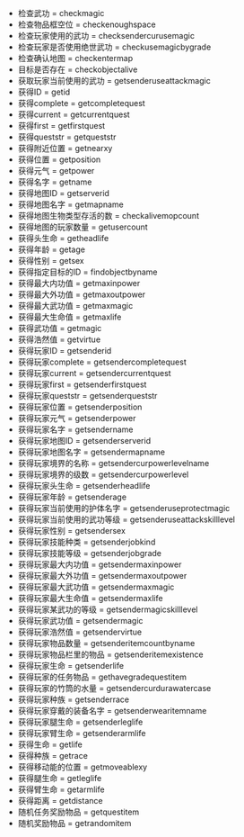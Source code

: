 * 检查武功 = checkmagic
* 检查物品框空位 = checkenoughspace
* 检查玩家使用的武功 = checksendercurusemagic
* 检查玩家是否使用绝世武功 = checkusemagicbygrade
* 检查确认地图 = checkentermap
* 目标是否存在 = checkobjectalive
* 获取玩家当前使用的武功 = getsenderuseattackmagic
* 获得ID = getid
* 获得complete = getcompletequest
* 获得current = getcurrentquest
* 获得first = getfirstquest
* 获得queststr = getqueststr
* 获得附近位置 = getnearxy
* 获得位置 = getposition
* 获得元气 = getpower
* 获得名字 = getname
* 获得地图ID = getserverid
* 获得地图名字 = getmapname
* 获得地图生物类型存活的数 = checkalivemopcount
* 获得地图的玩家数量 = getusercount
* 获得头生命 = getheadlife
* 获得年龄 = getage
* 获得性别 = getsex
* 获得指定目标的ID = findobjectbyname
* 获得最大内功值 = getmaxinpower
* 获得最大外功值 = getmaxoutpower
* 获得最大武功值 = getmaxmagic
* 获得最大生命值 = getmaxlife
* 获得武功值 = getmagic
* 获得浩然值 = getvirtue
* 获得玩家ID = getsenderid
* 获得玩家complete = getsendercompletequest
* 获得玩家current = getsendercurrentquest
* 获得玩家first = getsenderfirstquest
* 获得玩家queststr = getsenderqueststr
* 获得玩家位置 = getsenderposition
* 获得玩家元气 = getsenderpower
* 获得玩家名字 = getsendername
* 获得玩家地图ID = getsenderserverid
* 获得玩家地图名字 = getsendermapname
* 获得玩家境界的名称 = getsendercurpowerlevelname
* 获得玩家境界的级数 = getsendercurpowerlevel
* 获得玩家头生命 = getsenderheadlife
* 获得玩家年龄 = getsenderage
* 获得玩家当前使用的护体名字 = getsenderuseprotectmagic
* 获得玩家当前使用的武功等级 = getsenderuseattackskilllevel
* 获得玩家性别 = getsendersex
* 获得玩家技能种类 = getsenderjobkind
* 获得玩家技能等级 = getsenderjobgrade
* 获得玩家最大内功值 = getsendermaxinpower
* 获得玩家最大外功值 = getsendermaxoutpower
* 获得玩家最大武功值 = getsendermaxmagic
* 获得玩家最大生命值 = getsendermaxlife
* 获得玩家某武功的等级 = getsendermagicskilllevel
* 获得玩家武功值 = getsendermagic
* 获得玩家浩然值 = getsendervirtue
* 获得玩家物品数量 = getsenderitemcountbyname
* 获得玩家物品栏里的物品 = getsenderitemexistence
* 获得玩家生命 = getsenderlife
* 获得玩家的任务物品 = gethavegradequestitem
* 获得玩家的竹筒的水量 = getsendercurdurawatercase
* 获得玩家种族 = getsenderrace
* 获得玩家穿戴的装备名字 = getsenderwearitemname
* 获得玩家腿生命 = getsenderleglife
* 获得玩家臂生命 = getsenderarmlife
* 获得生命 = getlife
* 获得种族 = getrace
* 获得移动能的位置 = getmoveablexy
* 获得腿生命 = getleglife
* 获得臂生命 = getarmlife
* 获得距离 = getdistance
* 随机任务奖励物品 = getquestitem
* 随机奖励物品 = getrandomitem
